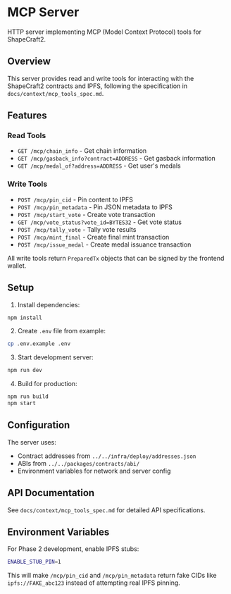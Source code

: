 # MCP Server

HTTP server implementing MCP (Model Context Protocol) tools for ShapeCraft2.

## Overview

This server provides read and write tools for interacting with the ShapeCraft2 contracts and IPFS, following the specification in `docs/context/mcp_tools_spec.md`.

## Features

### Read Tools

- `GET /mcp/chain_info` - Get chain information
- `GET /mcp/gasback_info?contract=ADDRESS` - Get gasback information
- `GET /mcp/medal_of?address=ADDRESS` - Get user's medals

### Write Tools

- `POST /mcp/pin_cid` - Pin content to IPFS
- `POST /mcp/pin_metadata` - Pin JSON metadata to IPFS
- `POST /mcp/start_vote` - Create vote transaction
- `GET /mcp/vote_status?vote_id=BYTES32` - Get vote status
- `POST /mcp/tally_vote` - Tally vote results
- `POST /mcp/mint_final` - Create final mint transaction
- `POST /mcp/issue_medal` - Create medal issuance transaction

All write tools return `PreparedTx` objects that can be signed by the frontend wallet.

## Setup

1. Install dependencies:

```bash
npm install
```

2. Create `.env` file from example:

```bash
cp .env.example .env
```

3. Start development server:

```bash
npm run dev
```

4. Build for production:

```bash
npm run build
npm start
```

## Configuration

The server uses:

- Contract addresses from `../../infra/deploy/addresses.json`
- ABIs from `../../packages/contracts/abi/`
- Environment variables for network and server config

## API Documentation

See `docs/context/mcp_tools_spec.md` for detailed API specifications.

## Environment Variables

For Phase 2 development, enable IPFS stubs:

```bash
ENABLE_STUB_PIN=1
```

This will make `/mcp/pin_cid` and `/mcp/pin_metadata` return fake CIDs like `ipfs://FAKE_abc123` instead of attempting real IPFS pinning.
